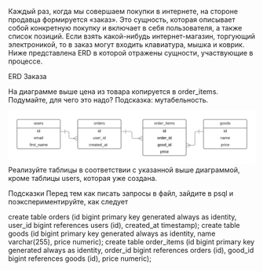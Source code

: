 Каждый раз, когда мы совершаем покупки в интернете, на стороне продавца формируется «заказ». Это сущность, которая описывает собой конкретную покупку и включает в себя пользователя, а также список позиций. Если взять какой-нибудь интернет-магазин, торгующий электроникой, то в заказ могут входить клавиатура, мышка и коврик. Ниже представлена ERD в которой отражены сущности, участвующие в процессе.

ERD Заказа

На диаграмме выше цена из товара копируется в order_items. Подумайте, для чего это надо? Подсказка: мутабельность.

![](image_processing20220929-44-kgn6we.png)
Реализуйте таблицы в соответствии с указанной выше диаграммой, кроме таблицы users, которая уже создана.

Подсказки
Перед тем как писать запросы в файл, зайдите в psql и поэкспериментируйте, как следует

create table orders (id bigint primary key generated always as identity, user_id bigint references users (id), created_at timestamp);
create table goods (id bigint primary key generated always as identity, name varchar(255), price numeric); 
create table order_items (id bigint primary key generated always as identity, order_id bigint references orders (id), good_id bigint references goods (id), price numeric);
